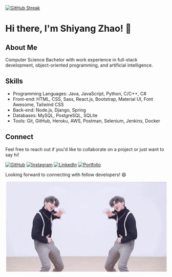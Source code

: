 [![GitHub Streak](https://github-readme-streak-stats.herokuapp.com?user=Shiyang-Zhao&theme=dark&border_radius=5.5&card_width=1000)](https://git.io/streak-stats)

# Hi there, I'm Shiyang Zhao! 👋

## About Me
Computer Science Bachelor with work experience in full-stack development, object-oriented programming, and artificial intelligence.

## Skills
- Programming Languages: Java, JavaScript, Python, C/C++, C#
- Front-end: HTML, CSS, Sass, React.js, Bootstrap, Material UI, Font Awesome, Tailwind CSS
- Back-end: Node.js, Django, Spring
- Databases: MySQL, PostgreSQL, SQLite
- Tools: Git, GitHub, Heroku, AWS, Postman, Selenium, Jenkins, Docker

## Connect
Feel free to reach out if you'd like to collaborate on a project or just want to say hi!

<a href="https://github.com/Shiyang-Zhao" target="_blank"><img src="https://img.shields.io/github/followers/Shiyang-Zhao?label=Follow%20%40Shiyang-Zhao&style=social" alt="GitHub"></a>
<a href="https://www.instagram.com/shawn_zhao0/" target="_blank"><img src="https://img.shields.io/badge/Connect%20with%20me%20on-Instagram-orange" alt="Instagram"></a>
<a href="https://www.linkedin.com/in/shiyang-zhao-0a3a411a0/" target="_blank"><img src="https://img.shields.io/badge/Connect%20with%20me%20on-LinkedIn-blue" alt="LinkedIn"></a>
<a href="https://shiyang-zhao.github.io/" target="_blank"><img src="https://img.shields.io/badge/Check%20out%20my-Portfolio-yellow" alt="Portfolio"></a>

Looking forward to connecting with fellow developers! 😄

![Animation](https://github.com/Shiyang-Zhao/Shiyang-Zhao/blob/main/static/kun.gif)
